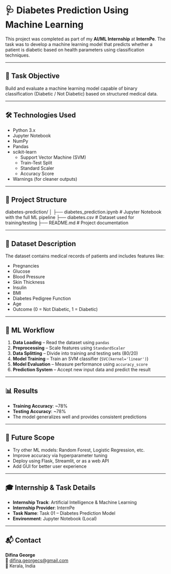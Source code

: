 # 🩺 Diabetes Prediction Using Machine Learning

This project was completed as part of my **AI/ML Internship** at **InternPe**. The task was to develop a machine learning model that predicts whether a patient is diabetic based on health parameters using classification techniques.

---

## 📌 Task Objective

Build and evaluate a machine learning model capable of binary classification (Diabetic / Not Diabetic) based on structured medical data.

---

## 🛠️ Technologies Used

- Python 3.x  
- Jupyter Notebook  
- NumPy  
- Pandas  
- scikit-learn  
  - Support Vector Machine (SVM)  
  - Train-Test Split  
  - Standard Scaler  
  - Accuracy Score  
- Warnings (for cleaner outputs)

---

## 📁 Project Structure



diabetes-prediction/
│
├── diabetes\_prediction.ipynb     # Jupyter Notebook with the full ML pipeline
├── diabetes.csv                  # Dataset used for training/testing
├── README.md                     # Project documentation



---

## 🧬 Dataset Description

The dataset contains medical records of patients and includes features like:
- Pregnancies  
- Glucose  
- Blood Pressure  
- Skin Thickness  
- Insulin  
- BMI  
- Diabetes Pedigree Function  
- Age  
- Outcome (0 = Not Diabetic, 1 = Diabetic)

---

## 🔄 ML Workflow

1. **Data Loading** – Read the dataset using `pandas`
2. **Preprocessing** – Scale features using `StandardScaler`
3. **Data Splitting** – Divide into training and testing sets (80/20)
4. **Model Training** – Train an SVM classifier (`SVC(kernel='linear')`)
5. **Model Evaluation** – Measure performance using `accuracy_score`
6. **Prediction System** – Accept new input data and predict the result

---

## 📊 Results

- **Training Accuracy**: ~78%  
- **Testing Accuracy**: ~78%  
- The model generalizes well and provides consistent predictions

---

## 🔧 Future Scope

- Try other ML models: Random Forest, Logistic Regression, etc.  
- Improve accuracy via hyperparameter tuning  
- Deploy using Flask, Streamlit, or as a web API  
- Add GUI for better user experience

---

## 🎓 Internship & Task Details

- **Internship Track**: Artificial Intelligence & Machine Learning  
- **Internship Provider**: InternPe  
- **Task Name**: Task 01 – Diabetes Prediction Model  
- **Environment**: Jupyter Notebook (Local)

---

## 📬 Contact

**Difina George**  
📧 difina.georgecs@gmail.com  
📍 Kerala, India
